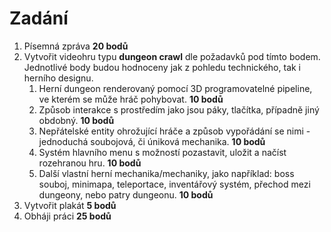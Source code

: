 # Zadání
1. Písemná zpráva
**20 bodů**
2. Vytvořit videohru typu **dungeon crawl** dle požadavků pod tímto bodem. Jednotlivé body budou hodnoceny jak z pohledu technického, tak i herního designu.
	1. Herní dungeon renderovaný pomocí 3D programovatelné pipeline, ve kterém se může hráč pohybovat.
	**10 bodů**
	2. Způsob interakce s prostředím jako jsou páky, tlačítka, případně jiný obdobný.
	**10 bodů**
	3. Nepřátelské entity ohrožující hráče a způsob vypořádání se nimi - jednoduchá soubojová, či úniková mechanika.
	**10 bodů**
	4. Systém hlavního menu s možností pozastavit, uložit a načíst rozehranou hru.
	**10 bodů**
	5. Další vlastní herní mechanika/mechaniky, jako například: boss souboj, minimapa, teleportace, inventářový systém, přechod mezi dungeony, nebo patry dungeonu.
	**10 bodů**
3. Vytvořit plakát
**5 bodů**
4. Obháji práci
**25 bodů**

